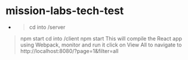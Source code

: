 # mission-labs-tech-test
 
- > cd into /server
> npm start
> cd into /client
> npm start
This will compile the React app using Webpack, monitor and run it
> click on View All to navigate to http://localhost:8080/?page=1&filter=all
